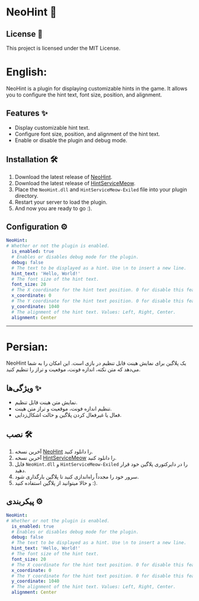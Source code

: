 # NeoHint 🎉

## License 📜

This project is licensed under the MIT License.

# English:
NeoHint is a plugin for displaying customizable hints in the game. It allows you to configure the hint text, font size, position, and alignment.

## Features ✨

- Display customizable hint text.
- Configure font size, position, and alignment of the hint text.
- Enable or disable the plugin and debug mode.

## Installation 🛠️

1. Download the latest release of [NeoHint](https://github.com/ArshiaZero/NeoHint/releases).
2. Download the latest release of [HintServiceMeow](https://github.com/MeowServer/HintServiceMeow/releases/download/V5.3/HintServiceMeow-Exiled.dll).
3. Place the `NeoHint.dll` and `HintServiceMeow-Exiled` file into your plugin directory.
4. Restart your server to load the plugin.
5. And now you are ready to go :).

## Configuration ⚙️

```yaml
NeoHint:
# Whether or not the plugin is enabled.
  is_enabled: true
  # Enables or disables debug mode for the plugin.
  debug: false
  # The text to be displayed as a hint. Use \n to insert a new line.
  hint_text: 'Hello, World!'
  # The font size of the hint text.
  font_size: 20
  # The X coordinate for the hint text position. 0 for disable this feature.
  x_coordinate: 0
  # The Y coordinate for the hint text position. 0 for disable this feature.
  y_coordinate: 1040
  # The alignment of the hint text. Values: Left, Right, Center.
  alignment: Center
```

---

# Persian:
NeoHint یک پلاگین برای نمایش هینت قابل تنظیم در بازی است. این امکان را به شما می‌دهد که متن نکته، اندازه فونت، موقعیت و تراز را تنظیم کنید.

## ویژگی‌ها ✨

- نمایش متن هینت قابل تنظیم.
- تنظیم اندازه فونت، موقعیت و تراز متن هینت.
- فعال یا غیرفعال کردن پلاگین و حالت اشکال‌زدایی.

## نصب 🛠️

1. آخرین نسخه [NeoHint](https://github.com/ArshiaZero/NeoHint/releases) را دانلود کنید.
2. آخرین نسخه [HintServiceMeow](https://github.com/MeowServer/HintServiceMeow/releases/download/V5.3/HintServiceMeow-Exiled.dll) را دانلود کنید.
3. فایل `NeoHint.dll` و `HintServiceMeow-Exiled` را در دایرکتوری پلاگین خود قرار دهید.
4. سرور خود را مجدداً راه‌اندازی کنید تا پلاگین بارگذاری شود.
5. و حالا میتوانید از پلاگین استفاده کنید :).

## پیکربندی ⚙️

```yaml
NeoHint:
# Whether or not the plugin is enabled.
  is_enabled: true
  # Enables or disables debug mode for the plugin.
  debug: false
  # The text to be displayed as a hint. Use \n to insert a new line.
  hint_text: 'Hello, World!'
  # The font size of the hint text.
  font_size: 20
  # The X coordinate for the hint text position. 0 for disable this feature.
  x_coordinate: 0
  # The Y coordinate for the hint text position. 0 for disable this feature.
  y_coordinate: 1040
  # The alignment of the hint text. Values: Left, Right, Center.
  alignment: Center
```

